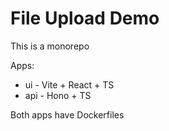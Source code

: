 # File Upload Demo

This is a monorepo

Apps:

- ui - Vite + React + TS
- api - Hono + TS

Both apps have Dockerfiles
